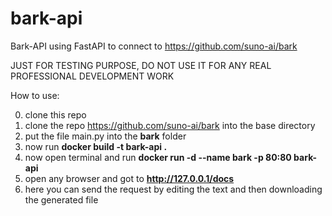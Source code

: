 # bark-api
Bark-API using FastAPI to connect to https://github.com/suno-ai/bark

JUST FOR TESTING PURPOSE, DO NOT USE IT FOR ANY REAL PROFESSIONAL DEVELOPMENT WORK
  
How to use:

  0. clone this repo
  1. clone the repo https://github.com/suno-ai/bark into the base directory
  2. put the file main.py into the **bark** folder
  3. now run **docker build -t bark-api .** 
  4. now open terminal and run **docker run -d --name bark -p 80:80 bark-api**
  5. open any browser and got to **http://127.0.0.1/docs**
  6. here you can send the request by editing the text and then downloading the generated file
